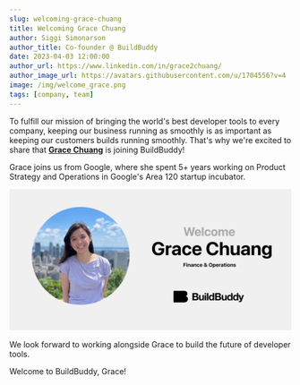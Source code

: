 ```yaml
---
slug: welcoming-grace-chuang
title: Welcoming Grace Chuang
author: Siggi Simonarson
author_title: Co-founder @ BuildBuddy
date: 2023-04-03 12:00:00
author_url: https://www.linkedin.com/in/grace2chuang/
author_image_url: https://avatars.githubusercontent.com/u/1704556?v=4
image: /img/welcome_grace.png
tags: [company, team]
---
```


To fulfill our mission of bringing the world's best developer tools to every company, keeping our business running as smoothly is as important as keeping our customers builds running smoothly. That's why we're excited to share that [**Grace Chuang**](https://www.linkedin.com/in/grace2chuang/) is joining BuildBuddy!

Grace joins us from Google, where she spent 5+ years working on Product Strategy and Operations in Google's Area 120 startup incubator.

![](../static/img/blog/welcome_grace.png)

We look forward to working alongside Grace to build the future of developer tools.

Welcome to BuildBuddy, Grace!
